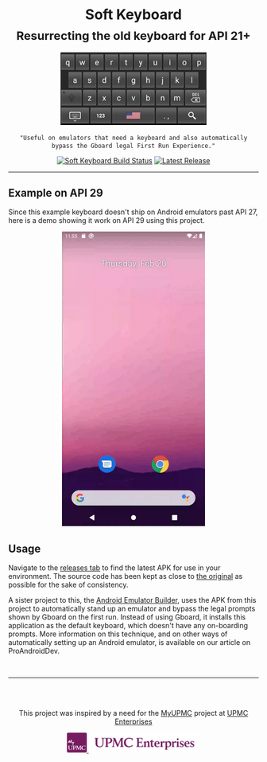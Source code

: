 <div align="center">
<h1>Soft Keyboard<br/><sub>Resurrecting the old keyboard for API 21+</sub></h1>

![Soft Keyboard Image](.docs/img/soft-keyboard.jpg)

```text
"Useful on emulators that need a keyboard and also automatically bypass the Gboard legal First Run Experience."
```

[![Soft Keyboard Build Status](https://github.com/upmc-enterprises/softkeyboard/workflows/Build%20Android%20App/badge.svg)](https://github.com/upmc-enterprises/softkeyboard/actions) [![Latest Release](https://img.shields.io/github/v/release/upmc-enterprises/softkeyboard?label=Release)](https://github.com/upmc-enterprises/softkeyboard/releases)

<hr />
</div>

## Example on API 29

Since this example keyboard doesn't ship on Android emulators past API 27, here is a demo showing it work on API 29 using this project.

<div align="center">

![Soft Keyboard Example](.docs/img/example.gif)
</div>

## Usage

Navigate to the [releases tab](https://github.com/upmc-enterprises/softkeyboard/releases) to find the latest APK for use in your environment. The source code has been kept as close to [the original](https://github.com/Miserlou/Android-SDK-Samples/tree/master/SoftKeyboard) as possible for the sake of consistency.

A sister project to this, the [Android Emulator Builder](https://github.com/upmc-enterprises/android-emulator-builder), uses the APK from this project to automatically stand up an emulator and bypass the legal prompts shown by Gboard on the first run. Instead of using Gboard, it installs this application as the default keyboard, which doesn't have any on-boarding prompts. More information on this technique, and on other ways of automatically setting up an Android emulator, is available on our article on ProAndroidDev.

<br>
<hr />
<br>
<br>

<div align="center">
<p>This project was inspired by a need for the <a href="https://myupmc.upmc.com" target="_blank">MyUPMC</a> project at <a href="https://enterprises.upmc.com" target="_blank">UPMC Enterprises</a></p>

<a href="https://myupmc.upmc.com" target="_blank">
    <img alt="MyUPMC" src=".docs/logos/myupmc.png" height="40" />
</a>

<a href="https://enterprises.upmc.com" target="_blank">
    <img alt="UPMC Enterprises" src=".docs/logos/upmc-enterprises.jpg" height="40" />
</a>
</div>
